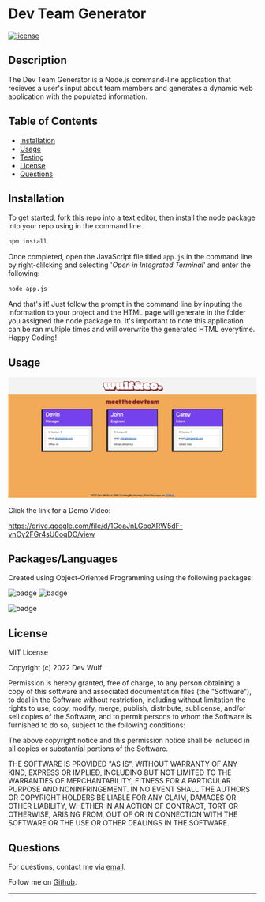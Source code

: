 # Dev Team Generator
[![license](https://img.shields.io/badge/License-MIT-yellow.svg)](https://opensource.org/licenses/MIT)

## Description

The Dev Team Generator is a Node.js command-line application that recieves a user's input about team members and generates a dynamic web application with the populated information.

## Table of Contents

-   [Installation](#installation)
-   [Usage](#usage)
-   [Testing](#testing)
-   [License](#license)
-   [Questions](#questions)

## Installation

To get started, fork this repo into a text editor, then install the node package into your repo using in the command line.

```bash
npm install
```

Once completed, open the JavaScript file titled `app.js` in the command line by right-clilcking and selecting '*Open in Integrated Terminal*' and enter the following:

```bash
node app.js
```

And that's it! Just follow the prompt in the command line by inputing the information to your project and the HTML page will generate in the folder you assigned the node package to. It's important to note this application can be ran multiple times and will overwrite the generated HTML everytime. Happy Coding!

## Usage

<img src="./src/team-screenshot.jpg" width=750px />

Click the link for a Demo Video:

https://drive.google.com/file/d/1GoaJnLGboXRW5dF-vnOy2FGr4sU0oqDO/view



## Packages/Languages
 Created using Object-Oriented Programming using the following packages:

 ![badge](https://badges.aleen42.com/src/node.svg)
 ![badge](https://badges.aleen42.com/src/jest_2.svg)

 ![badge](https://img.shields.io/badge/Bootstrap-563D7C?style=for-the-badge&logo=bootstrap&logoColor=white)

## License

MIT License

Copyright (c) 2022 Dev Wulf

Permission is hereby granted, free of charge, to any person obtaining a copy
of this software and associated documentation files (the "Software"), to deal
in the Software without restriction, including without limitation the rights
to use, copy, modify, merge, publish, distribute, sublicense, and/or sell
copies of the Software, and to permit persons to whom the Software is
furnished to do so, subject to the following conditions:

The above copyright notice and this permission notice shall be included in all
copies or substantial portions of the Software.

THE SOFTWARE IS PROVIDED "AS IS", WITHOUT WARRANTY OF ANY KIND, EXPRESS OR
IMPLIED, INCLUDING BUT NOT LIMITED TO THE WARRANTIES OF MERCHANTABILITY,
FITNESS FOR A PARTICULAR PURPOSE AND NONINFRINGEMENT. IN NO EVENT SHALL THE
AUTHORS OR COPYRIGHT HOLDERS BE LIABLE FOR ANY CLAIM, DAMAGES OR OTHER
LIABILITY, WHETHER IN AN ACTION OF CONTRACT, TORT OR OTHERWISE, ARISING FROM,
OUT OF OR IN CONNECTION WITH THE SOFTWARE OR THE USE OR OTHER DEALINGS IN THE
SOFTWARE.

## Questions

For questions, contact me via <a href="mailto: devinlwulf@gmail.com">email</a>.

Follow me on <a href="https://github.com/wulfsounds">Github</a>.

-------------------------------------

